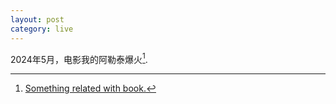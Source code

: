 ```yaml
---
layout: post
category: live
---
```

2024年5月，电影我的阿勒泰爆火[^lijuan].

[^lijuan]: <a href="dragonmaybook.html#fnref:altai">Something related with book.</a>
